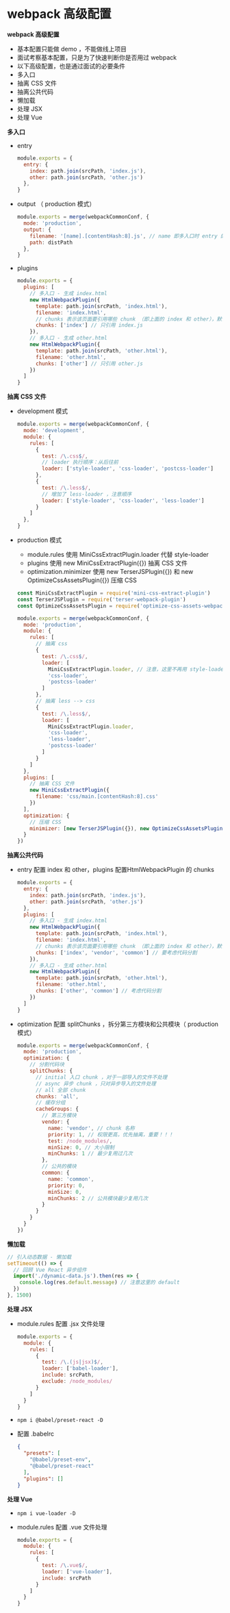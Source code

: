 # webpack 高级配置

**webpack 高级配置**

- 基本配置只能做 demo ，不能做线上项目
- 面试考察基本配置，只是为了快速判断你是否用过 webpack
- 以下高级配置，也是通过面试的必要条件
- 多入口
- 抽离 CSS 文件
- 抽离公共代码
- 懒加载
- 处理 JSX
- 处理 Vue



**多入口**

- entry

  ```js
  module.exports = {
    entry: {
      index: path.join(srcPath, 'index.js'),
      other: path.join(srcPath, 'other.js')
    },
  }
  ```

- output （ production 模式）

  ```js
  module.exports = merge(webpackCommonConf, {
    mode: 'production',
    output: {
      filename: '[name].[contentHash:8].js', // name 即多入口时 entry 的 key
      path: distPath
    },
  }
  ```

- plugins

  ```js
  module.exports = {
    plugins: [
      // 多入口 - 生成 index.html
      new HtmlWebpackPlugin({
        template: path.join(srcPath, 'index.html'),
        filename: 'index.html',
        // chunks 表示该页面要引用哪些 chunk （即上面的 index 和 other），默认全部引用
        chunks: ['index'] // 只引用 index.js
      }),
      // 多入口 - 生成 other.html
      new HtmlWebpackPlugin({
        template: path.join(srcPath, 'other.html'),
        filename: 'other.html',
        chunks: ['other'] // 只引用 other.js
      })
    ]
  }
  ```



**抽离 CSS 文件**

- development 模式

  ```js
  module.exports = merge(webpackCommonConf, {
    mode: 'development',
    module: {
      rules: [
        {
          test: /\.css$/,
          // loader 执行顺序：从后往前
          loader: ['style-loader', 'css-loader', 'postcss-loader']
        },
        {
          test: /\.less$/,
          // 增加了 less-loader ，注意顺序
          loader: ['style-loader', 'css-loader', 'less-loader']
        }
      ]
    },
  }
  ```

- production 模式

  - module.rules 使用 MiniCssExtractPlugin.loader 代替 style-loader
  - plugins 使用 new MiniCssExtractPlugin({}) 抽离 CSS 文件
  - optimization.minimizer 使用 new TerserJSPlugin({}) 和 new OptimizeCssAssetsPlugin({}) 压缩 CSS

  ```js
  const MiniCssExtractPlugin = require('mini-css-extract-plugin')
  const TerserJSPlugin = require('terser-webpack-plugin')
  const OptimizeCssAssetsPlugin = require('optimize-css-assets-webpack-plugin')
  
  module.exports = merge(webpackCommonConf, {
    mode: 'production',
    module: {
      rules: [
        // 抽离 css
        {
          test: /\.css$/,
          loader: [
            MiniCssExtractPlugin.loader, // 注意，这里不再用 style-loader
            'css-loader',
            'postcss-loader'
          ]
        },
        // 抽离 less --> css
        {
          test: /\.less$/,
          loader: [
            MiniCssExtractPlugin.loader,
            'css-loader',
            'less-loader',
            'postcss-loader'
          ]
        }
      ]
    },
    plugins: [
      // 抽离 CSS 文件
      new MiniCssExtractPlugin({
        filename: 'css/main.[contentHash:8].css'
      })
    ],
    optimization: {
      // 压缩 CSS
      minimizer: [new TerserJSPlugin({}), new OptimizeCssAssetsPlugin({})]
    }
  })
  ```




**抽离公共代码**

- entry 配置 index 和 other，plugins 配置HtmlWebpackPlugin 的 chunks

  ```js
  module.exports = {
    entry: {
      index: path.join(srcPath, 'index.js'),
      other: path.join(srcPath, 'other.js')
    },
    plugins: [
      // 多入口 - 生成 index.html
      new HtmlWebpackPlugin({
        template: path.join(srcPath, 'index.html'),
        filename: 'index.html',
        // chunks 表示该页面要引用哪些 chunk （即上面的 index 和 other），默认全部引用
        chunks: ['index', 'vendor', 'common'] // 要考虑代码分割
      }),
      // 多入口 - 生成 other.html
      new HtmlWebpackPlugin({
        template: path.join(srcPath, 'other.html'),
        filename: 'other.html',
        chunks: ['other', 'common'] // 考虑代码分割
      })
    ]
  }
  ```

- optimization 配置 splitChunks ，拆分第三方模块和公共模块（ production 模式）

  ```js
  module.exports = merge(webpackCommonConf, {
    mode: 'production',
    optimization: {
      // 分割代码块
      splitChunks: {
        // initial 入口 chunk ，对于一部导入的文件不处理
        // async 异步 chunk ，只对异步导入的文件处理
        // all 全部 chunk
        chunks: 'all',
        // 缓存分组
        cacheGroups: {
          // 第三方模块
          vendor: {
            name: 'vendor', // chunk 名称
            priority: 1, // 权限更高，优先抽离，重要！！！
            test: /node_modules/,
            minSize: 0, // 大小限制
            minChunks: 1 // 最少复用过几次
          },
          // 公共的模块
          common: {
            name: 'common',
            priority: 0,
            minSize: 0,
            minChunks: 2 // 公共模块最少复用几次
          }
        }
      }
    }
  })
  ```



**懒加载**

```js
// 引入动态数据 - 懒加载
setTimeout(() => {
  // 回顾 Vue React 异步组件
  import('./dynamic-data.js').then(res => {
    console.log(res.default.message) // 注意这里的 default
  })
}, 1500)
```



**处理 JSX**

- module.rules 配置 .jsx 文件处理

  ```js
  module.exports = {
    module: {
      rules: [
        {
          test: /\.(js|jsx)$/,
          loader: ['babel-loader'],
          include: srcPath,
          exclude: /node_modules/
        }
      ]
    }
  }
  ```

- `npm i @babel/preset-react -D`

- 配置 .babelrc

  ```json
  {
    "presets": [
      "@babel/preset-env",
      "@babel/preset-react"
    ],
    "plugins": []
  }
  ```



**处理 Vue**

- `npm i vue-loader -D`

- module.rules 配置 .vue 文件处理

  ```js
  module.exports = {
    module: {
      rules: [
        {
          test: /\.vue$/,
          loader: ['vue-loader'],
          include: srcPath
        }
      ]
    }
  }
  ```